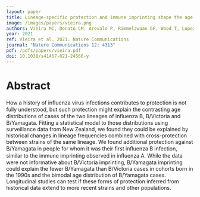 ```yaml
---
layout: paper
title: Lineage-specific protection and immune imprinting shape the age distributions of influenza B cases
image: /images/papers/vieira.png
authors: Vieira MC, Donato CM, Arevalo P, Rimmelzwaan GF, Wood T, Lopez L, Huang QS, Dhanasekaran V, Koelle K, Cobey S
year: 2021
ref: Vieira et al. 2021. Nature Communications
journal: "Nature Communications 12: 4313"
pdf: /pdfs/papers/vieira.pdf
doi: 10.1038/s41467-021-24566-y
---
```

# Abstract

How a history of inﬂuenza virus infections contributes to protection is not fully understood, but such protection might explain the contrasting age distributions of cases of the two lineages of inﬂuenza B, B/Victoria and B/Yamagata. Fitting a statistical model to those distributions using surveillance data from New Zealand, we found they could be explained by historical changes in lineage frequencies combined with cross-protection between strains of the same lineage. We found additional protection against B/Yamagata in people for whom it was their ﬁrst inﬂuenza B infection, similar to the immune imprinting observed in inﬂuenza A. While the data were not informative about B/Victoria imprinting, B/Yamagata imprinting could explain the fewer B/Yamagata than B/Victoria cases in cohorts born in the 1990s and the bimodal age distribution of B/Yamagata cases. Longitudinal studies can test if these forms of protection inferred from historical data extend to more recent strains and other populations.